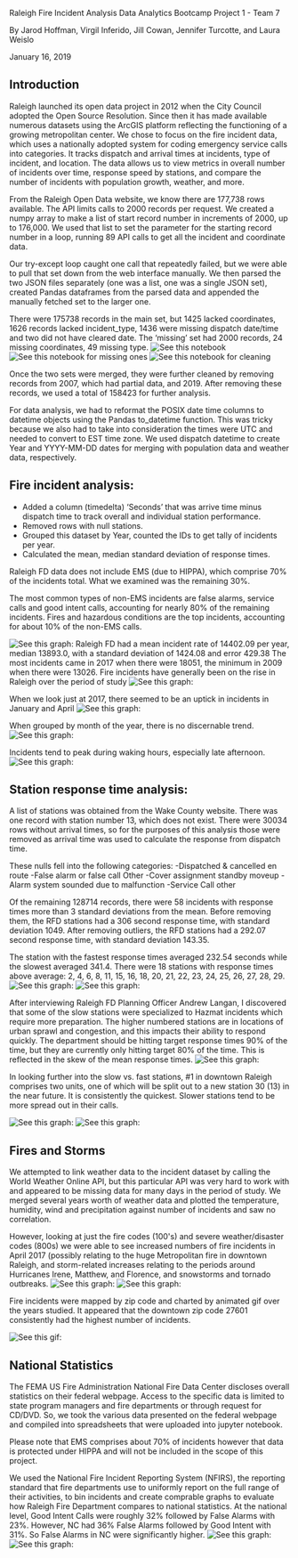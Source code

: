 Raleigh Fire Incident Analysis
Data Analytics Bootcamp Project 1 - Team 7

By Jarod Hoffman, Virgil Inferido, Jill Cowan, Jennifer Turcotte, and Laura Weislo

January 16, 2019


## Introduction
Raleigh launched its open data project in 2012 when the City Council adopted the Open Source Resolution. Since then it has made available numerous datasets using the ArcGIS platform reflecting the functioning of a growing metropolitan center. We chose to focus on the fire incident data, which uses a nationally adopted system for coding emergency service calls into categories. It tracks dispatch and arrival times at incidents, type of incident, and location. The data allows us to view metrics in overall number of incidents over time, response speed by stations, and compare the number of incidents with population growth, weather, and more.

From the Raleigh Open Data website, we know there are 177,738 rows available. The API limits calls to 2000 records per request. We created a numpy array to make a list of start record number in increments of 2000, up to 176,000. We used that list to set the parameter for the starting record number in a loop, running 89 API calls to get all the incident and coordinate data.

Our try-except loop caught one call that repeatedly failed, but we were able to pull that set down from the web interface manually. We then parsed the two JSON files separately (one was a list, one was a single JSON set), created Pandas dataframes from the parsed data and appended the manually fetched set to the larger one.

There were 175738 records in the main set, but 1425 lacked coordinates, 1626 records lacked incident_type, 1436 were missing dispatch date/time and two did not have cleared date. The ‘missing’ set had 2000 records, 24 missing coordinates, 49 missing type. 
![See this notebook](/FireDataAPI.ipynb)
![See this notebook for missing ones](/FireDataAPI_missing.ipynb)
![See this notebook for cleaning](Fire_Data_Cleaning_final.ipynb)

Once the two sets were merged, they were further cleaned by removing records from 2007, which had partial data, and 2019. After removing these records, we used a total of 158423 for further analysis.

For data analysis, we had to reformat the POSIX date time columns to datetime objects using the Pandas to_datetime function. This was tricky because we also had to take into consideration the times were UTC and needed to convert to EST time zone. We used dispatch datetime to create Year and YYYY-MM-DD dates for merging with population data and weather data, respectively.

## Fire incident analysis:

  - Added a column (timedelta) ‘Seconds’ that was arrive time minus dispatch time to track overall and individual station performance. 
  - Removed rows with null stations.
  - Grouped this dataset by Year, counted the IDs to get tally of incidents per year.
  - Calculated the mean, median standard deviation of response times. 

Raleigh FD data does not include EMS (due to HIPPA), which comprise 70% of the incidents total. What we examined was the remaining 30%.

The most common types of non-EMS incidents are false alarms, service calls and good intent calls, accounting for nearly 80% of the remaining incidents. Fires and hazardous conditions are the top incidents, accounting for about 10% of the non-EMS calls.

![See this graph:](https://github.com/xjarodx/Project_1_Group_7/blob/master/graphics/total_incidents_pie3.png)
Raleigh FD had a mean incident rate of 14402.09 per year, median 13893.0, with a standard deviation of 1424.08 and error 429.38
The most incidents came in 2017 when there were 18051, the minimum in 2009 when there were 13026.
Fire incidents have generally been on the rise in Raleigh over the period of study
![See this graph:](graphics/total_incidents_by_year.png)

When we look just at 2017, there seemed to be an uptick in incidents in January and April
![See this graph:](graphics/2017_month_type_stacked.png)

When grouped by month of the year, there is no discernable trend.
![See this graph:](graphics/total_incident_by_month.png)

Incidents tend to peak during waking hours, especially late afternoon.
![See this graph:](graphics/total_incidents_by_hour.png)


## Station response time analysis:

A list of stations was obtained from the Wake County website.
There was one record with station number 13, which does not exist.
There were 30034 rows without arrival times, so for the purposes of this analysis those were removed as arrival time was used to calculate the response from dispatch time.

These nulls fell into the following categories:
  -Dispatched & cancelled en route
  -False alarm or false call Other
  -Cover assignment standby moveup
  -Alarm system sounded due to malfunction
  -Service Call other

Of the remaining 128714 records, there were 58 incidents with response times more than 3 standard deviations from the mean. 
Before removing them, the RFD stations had a 306 second response time, with standard deviation 1049.
After removing outliers, the RFD stations had a 292.07 second response time, with standard deviation 143.35.

The station with the fastest response times averaged 232.54 seconds while the slowest averaged 341.4.
There were 18 stations with response times above average: 2, 4, 6, 8, 11, 15, 16, 18, 20, 21, 22, 23, 24, 25, 26, 27, 28, 29.
![See this graph:](graphics/station_response_time_summary.png)
![See this graph:](graphics/station_response_time_boxen.png)

After interviewing Raleigh FD Planning Officer Andrew Langan, I discovered that some of the slow stations were specialized to Hazmat incidents which require more preparation. The higher numbered stations are in locations of urban sprawl and congestion, and this impacts their ability to respond quickly. The department should be hitting target response times 90% of the time, but they are currently only hitting target 80% of the time. This is reflected in the skew of the mean response times.
![See this graph:](graphics/station_response_time_curve.png)

In looking further into the slow vs. fast stations, #1 in downtown Raleigh comprises two units, one of which will be split out to a new station 30 (13) in the near future. It is consistently the quickest. Slower stations tend to be more spread out in their calls.

![See this graph:](graphics/fast_station.png)
![See this graph:](graphics/slow_station.png)

## Fires and Storms

We attempted to link weather data to the incident dataset by calling the World Weather Online API, but this particular API was very hard to work with and appeared to be missing data for many days in the period of study. We merged several years worth of weather data and plotted the temperature, humidity, wind and precipitation against number of incidents and saw no correlation.

However, looking at just the fire codes (100's) and severe weather/disaster codes (800s) we were able to see increased numbers of fire incidents in April 2017 (possibly relating to the huge Metropolitan fire in downtown Raleigh, and storm-related increases relating to the periods around Hurricanes Irene, Matthew, and Florence, and snowstorms and tornado outbreaks.
![See this graph:](graphics/fires_by_year_month.png)
![See this graph:](graphics/storms_by_year_month.png)

Fire incidents were mapped by zip code and charted by animated gif over the years studied. It appeared that the downtown zip code 27601 consistently had the highest number of incidents.

![See this gif:](https://github.com/xjarodx/Project_1_Group_7/blob/master/Mapping/Maps/maps%20used%20to%20make%20gif%20with%20title/Fires.gif)

## National Statistics

The FEMA US Fire Administration National Fire Data Center discloses overall statistics on their federal webpage. Access to the specific data is limited to state program managers and fire departments or through request for CD/DVD. So, we took the various data presented on the federal webpage and compiled into spreadsheets that were uploaded into jupyter notebook. 

Please note that EMS comprises about 70% of incidents however that data is protected under HIPPA and will not be included in the scope of this project.

We used the National Fire Incident Reporting System (NFIRS), the reporting standard that fire departments use to uniformly report on the full range of their activities, to bin incidents and create comprable graphs to evaluate how Raleigh Fire Department compares to national statistics. At the national level, Good Intent Calls were roughly 32% followed by False Alarms with 23%. However, NC had 36% False Alarms followed by Good Intent with 31%. So False Alarms in NC were significantly higher. 
![See this graph:](graphics/National_Number_of_Incidents_by_Type.png)
![See this graph:](graphcs/Raleigh_FD_Number_of_Incidents_by_Type.png)
